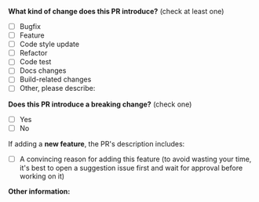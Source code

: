 <!-- PULL REQUEST TEMPLATE -->
<!-- (Update "[ ]" to "[x]" to check a box) -->

**What kind of change does this PR introduce?** (check at least one)

- [ ] Bugfix
- [ ] Feature
- [ ] Code style update
- [ ] Refactor
- [ ] Code test
- [ ] Docs changes
- [ ] Build-related changes
- [ ] Other, please describe:

**Does this PR introduce a breaking change?** (check one)

- [ ] Yes
- [ ] No

If adding a **new feature**, the PR's description includes:
- [ ] A convincing reason for adding this feature (to avoid wasting your time, it's best to open a suggestion issue first and wait for approval before working on it)

**Other information:**

<!-- Now feel free to write your informations, but please be descriptive! Thanks again 🙌 ❤️ -->
